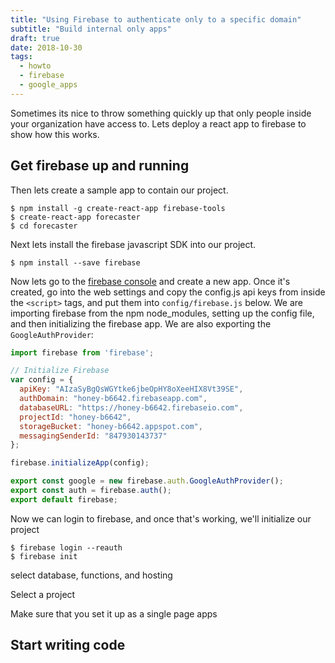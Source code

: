 ```yaml
---
title: "Using Firebase to authenticate only to a specific domain"
subtitle: "Build internal only apps"
draft: true
date: 2018-10-30
tags:
  - howto
  - firebase
  - google_apps
---
```


Sometimes its nice to throw something quickly up that only people inside your organization have access to.  Lets deploy a react app to firebase to show how this works.

## Get firebase up and running

Then lets create a sample app to contain our project.
```
$ npm install -g create-react-app firebase-tools
$ create-react-app forecaster
$ cd forecaster
```

Next lets install the firebase javascript SDK into our project.

```
$ npm install --save firebase
```


Now lets go to the [firebase console](https://console.firebase.google.com/u/0/) and create a new app.  Once it's created, go into the web settings and copy the config.js api keys from inside the `<script>` tags, and put them into `config/firebase.js` below.  We are importing firebase from the npm node_modules, setting up the config file, and then initializing the firebase app.  We are also exporting the `GoogleAuthProvider`:

```js
import firebase from 'firebase';

// Initialize Firebase
var config = {
  apiKey: "AIzaSyBgQsWGYtke6jbeOpHY8oXeeHIX8Vt39SE",
  authDomain: "honey-b6642.firebaseapp.com",
  databaseURL: "https://honey-b6642.firebaseio.com",
  projectId: "honey-b6642",
  storageBucket: "honey-b6642.appspot.com",
  messagingSenderId: "847930143737"
};

firebase.initializeApp(config);

export const google = new firebase.auth.GoogleAuthProvider();
export const auth = firebase.auth();
export default firebase;
```

Now we can login to firebase, and once that's working, we'll initialize our project

```
$ firebase login --reauth
$ firebase init
```

select database, functions, and hosting

Select a project

Make sure that you set it up as a single page apps


## Start writing code
